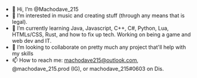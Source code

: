- 👋 Hi, I’m @Machodave_215
- 👀 I’m interested in music and creating stuff (through any means that is legal).
- 🌱 I’m currently learning Java, Javascript, C++, C#, Python, Lua, HTMLs/CSS, Rust, and how to fix up tech. Working on being a game and web dev and IT.
- 💞️ I’m looking to collaborate on pretty much any project that'll help with my skills
- 📫 How to reach me: machodave215@outlook.com, @machodave_215.prod (IG), or machodave_215#0603 on Dis.

<!---
Machodave-215/Machodave-215 is a ✨ special ✨ repository because its `README.md` (this file) appears on your GitHub profile.
You can click the Preview link to take a look at your changes.
--->
